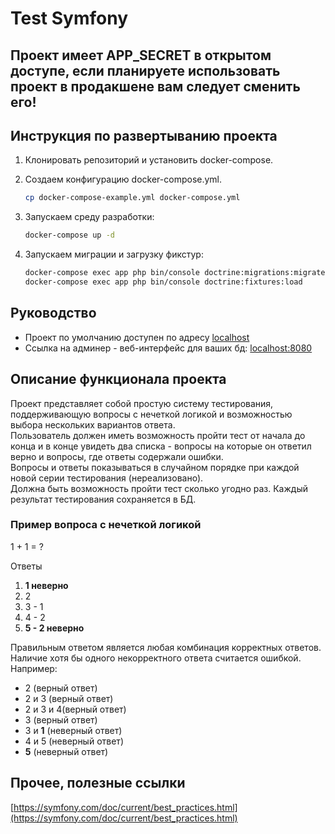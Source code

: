# Test Symfony

## **Проект имеет APP_SECRET в открытом доступе, если планируете использовать проект в продакшене вам следует сменить его!**

## Инструкция по развертыванию проекта

1. Клонировать репозиторий и установить docker-compose.
2. Создаем конфигурацию docker-compose.yml.

    ```bash
    cp docker-compose-example.yml docker-compose.yml
    ```

3. Запускаем среду разработки:  

    ```bash
    docker-compose up -d
    ```

4. Запускаем миграции и загрузку фикстур:

    ```bash
    docker-compose exec app php bin/console doctrine:migrations:migrate
    docker-compose exec app php bin/console doctrine:fixtures:load
    ```

## Руководство

* Проект по умолчанию доступен по адресу [localhost](http://localhost)
* Ссылка на админер - веб-интерфейс для ваших бд: [localhost:8080](http://localhost:8080)

## Описание функционала проекта

Проект представляет собой простую систему тестирования, поддерживающую вопросы с нечеткой логикой и возможностью выбора нескольких вариантов ответа.  
Пользователь должен иметь возможность пройти тест от начала до конца и в конце увидеть два списка - вопросы на которые он ответил верно и вопросы, где ответы содержали ошибки.  
Вопросы и ответы показываться в случайном порядке при каждой новой серии тестирования (нереализовано).  
Должна быть возможность пройти тест сколько угодно раз. Каждый результат тестирования сохраняется в БД.

### Пример вопроса с нечеткой логикой

1 + 1 = ?

Ответы

1. **1 неверно**
2. 2
3. 3 - 1
4. 4 - 2
5. **5 - 2 неверно**

Правильным ответом является любая комбинация корректных ответов. Наличие хотя бы одного некорректного ответа считается ошибкой.
Например:

* 2 (верный ответ)
* 2 и 3 (верный ответ)
* 2 и 3 и 4(верный ответ)
* 3 (верный ответ)
* 3 и **1** (неверный ответ)
* 4 и 5 (неверный ответ)
* **5** (неверный ответ)

## Прочее, полезные ссылки

[https://symfony.com/doc/current/best_practices.html](https://symfony.com/doc/current/best_practices.html)

